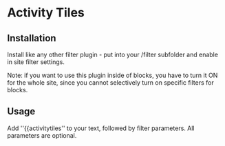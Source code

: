 # Activity Tiles

## Installation

Install like any other filter plugin - put into your /filter subfolder and enable in site filter settings. 

Note: if you want to use this plugin inside of blocks, you have to turn it ON for the whole site, since you cannot selectively turn on specific filters for blocks.

## Usage

Add ''{{activitytiles'' to your text, followed by filter parameters. All parameters are optional.

